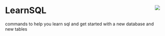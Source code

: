 # LearnSQL        <img align="right" src="https://visitor-badge.laobi.icu/badge?page_id=noetovar5.LearnSQL"/>
commands to  help you learn sql and get started with a new database and new tables
